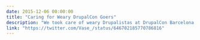 ```yaml
---
date: 2015-12-06 00:00:00
title: "Caring for Weary DrupalCon Goers"
description: "We took care of weary Drupalistas at DrupalCon Barcelona with comfy bean bag seating."
link: "https://twitter.com/Vase_/status/646702185770786816"
---
```

